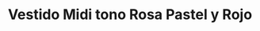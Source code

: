 ---
id: vestido-sweet-pink
title: Vestido Midi tono Rosa Pastel y Rojo
regularPrice: 70.75
price: 56.60
image: 
    - vestido-sweet-pink-1.jpg
    - vestido-sweet-pink-2.jpg
description: Vestido midi, cuello V, manga corta, elástico en cintura.
material: Algodón
sizes: 
- S
creationDate: 2025/02/01
isSale: true
isStock: true
startDate: "2025-02-11"
endDate: "2025-02-14"
---